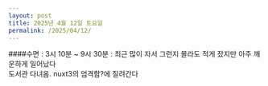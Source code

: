 ```yaml
---
layout: post
title: 2025년 4월 12일 토요일
permalink: /2025/04/12/
---
```

####수면 : 3시 10분 ~ 9시 30분 : 최근 많이 자서 그런지 몰라도 적게 잤지만 아주 깨운하게 일어났다<br/>
도서관 다녀옴. nuxt3의 엄격함?에 질려간다